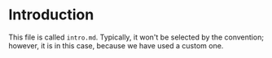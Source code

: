 # Introduction

This file is called `intro.md`. Typically, it won't be selected by the convention; however, it is in this case, because we have used a custom one.